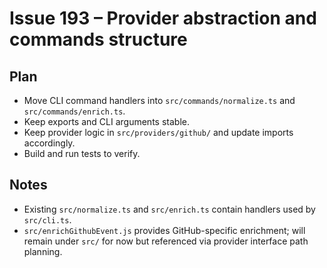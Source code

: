 # Issue 193 – Provider abstraction and commands structure

## Plan

- Move CLI command handlers into `src/commands/normalize.ts` and `src/commands/enrich.ts`.
- Keep exports and CLI arguments stable.
- Keep provider logic in `src/providers/github/` and update imports accordingly.
- Build and run tests to verify.

## Notes

- Existing `src/normalize.ts` and `src/enrich.ts` contain handlers used by `src/cli.ts`.
- `src/enrichGithubEvent.js` provides GitHub-specific enrichment; will remain under `src/` for now but referenced via provider interface path planning.
